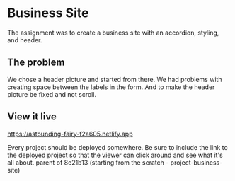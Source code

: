 # Business Site

The assignment was to create a business site with an accordion, styling, and header.

## The problem

We chose a header picture and started from there.
We had problems with creating space between the labels in the form.
And to make the header picture be fixed and not scroll.

## View it live

https://astounding-fairy-f2a605.netlify.app

Every project should be deployed somewhere. Be sure to include the link to the deployed project so that the viewer can click around and see what it's all about.
parent of 8e21b13 (starting from the scratch - project-business-site)
